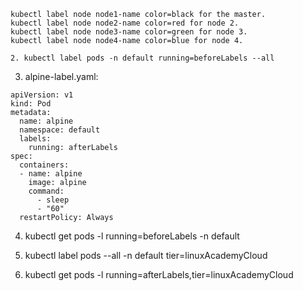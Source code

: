 
```
kubectl label node node1-name color=black for the master.
kubectl label node node2-name color=red for node 2.
kubectl label node node3-name color=green for node 3.
kubectl label node node4-name color=blue for node 4.
```
```
2. kubectl label pods -n default running=beforeLabels --all
```


3. alpine-label.yaml:

```
apiVersion: v1
kind: Pod
metadata:
  name: alpine
  namespace: default
  labels:
    running: afterLabels
spec:
  containers:
  - name: alpine
    image: alpine
    command:
      - sleep
      - "60"
  restartPolicy: Always
```


4. kubectl get pods -l running=beforeLabels -n default

5. kubectl label pods --all -n default tier=linuxAcademyCloud

6. kubectl get pods -l running=afterLabels,tier=linuxAcademyCloud
